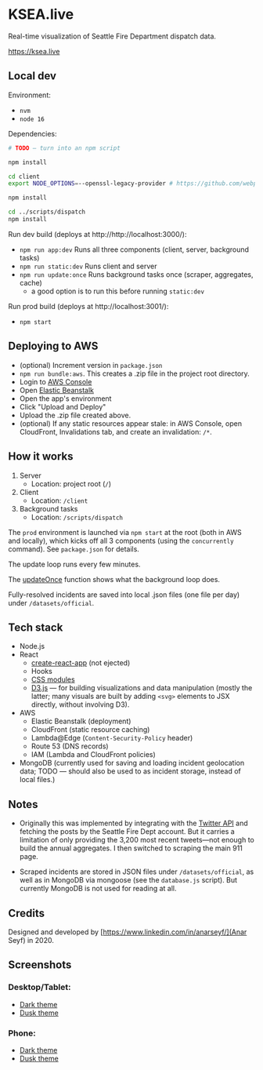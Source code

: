 # KSEA.live

Real-time visualization of Seattle Fire Department dispatch data.

https://ksea.live

## Local dev

Environment:

- `nvm`
- `node 16`

Dependencies:

```sh
# TODO — turn into an npm script

npm install

cd client
export NODE_OPTIONS=--openssl-legacy-provider # https://github.com/webpack/webpack/issues/14532#issuecomment-947012063

npm install

cd ../scripts/dispatch
npm install
```

Run dev build (deploys at http://http://localhost:3000/):

- `npm run app:dev` Runs all three components (client, server, background tasks)
- `npm run static:dev` Runs client and server
- `npm run update:once` Runs background tasks once (scraper, aggregates, cache)
  - a good option is to run this before running `static:dev`

Run prod build (deploys at http://localhost:3001/):

- `npm start`

## Deploying to AWS

- (optional) Increment version in `package.json`
- `npm run bundle:aws`. This creates a .zip file in the project root directory.
- Login to [AWS Console](https://console.aws.amazon.com/)
- Open [Elastic Beanstalk](https://us-west-2.console.aws.amazon.com/elasticbeanstalk/)
- Open the app's environment
- Click "Upload and Deploy"
- Upload the .zip file created above.
- (optional) If any static resources appear stale: in AWS Console, open CloudFront, Invalidations tab, and create an invalidation: `/*`.

## How it works

1. Server
   - Location: project root (`/`)
1. Client
   - Location: `/client`
1. Background tasks
   - Location: `/scripts/dispatch`

The `prod` environment is launched via `npm start` at the root (both in AWS and locally), which kicks off all 3 components (using the `concurrently` command). See `package.json` for details.

The update loop runs every few minutes.

The [updateOnce](./scripts/dispatch/official/runOnce.js#L17) function shows what the background loop does.

Fully-resolved incidents are saved into local .json files (one file per day) under `/datasets/official`.

## Tech stack

- Node.js
- React
  - [create-react-app](https://create-react-app.dev/) (not ejected)
  - Hooks
  - [CSS modules](https://github.com/css-modules/css-modules)
  - [D3.js](https://d3js.org/) — for building visualizations and data manipulation (mostly the latter; many visuals are built by adding `<svg>` elements to JSX directly, without involving D3).
- AWS
  - Elastic Beanstalk (deployment)
  - CloudFront (static resource caching)
  - Lambda@Edge (`Content-Security-Policy` header)
  - Route 53 (DNS records)
  - IAM (Lambda and CloudFront policies)
- MongoDB (currently used for saving and loading incident geolocation data; TODO — should also be used to as incident storage, instead of local files.)

## Notes

- Originally this was implemented by integrating with the [Twitter API](https://developer.twitter.com/en/docs/twitter-api/v1/tweets/timelines/overview) and fetching the posts by the Seattle Fire Dept account. But it carries a limitation of only providing the 3,200 most recent tweets—not enough to build the annual aggregates. I then switched to scraping the main 911 page.

- Scraped incidents are stored in JSON files under `/datasets/official`, as well as in MongoDB via mongoose (see the `database.js` script). But currently MongoDB is not used for reading at all.

## Credits

Designed and developed by [https://www.linkedin.com/in/anarseyf/](Anar Seyf) in 2020.

## Screenshots

### Desktop/Tablet:

- [Dark theme](./screenshots/fullpage-dark-ipad.png)
- [Dusk theme](./screenshots/fullpage-dusk-ipad.png)

### Phone:

- [Dark theme](./screenshots/fullpage-dark-mobile.png)
- [Dusk theme](./screenshots/fullpage-dusk-mobile.png)
